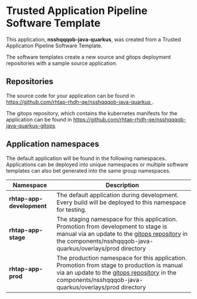 # Trusted Application Pipeline Software Template

This application, **nsshqqqob-java-quarkus**, was created from a Trusted Application Pipeline Software Template.

The software templates create a new source and gitops deployment repositories with a sample source application. 

## Repositories

The source code for your application can be found in [https://github.com/rhtap-rhdh-qe/nsshqqqob-java-quarkus ](https://github.com/rhtap-rhdh-qe/nsshqqqob-java-quarkus ).
 
The gitops repository, which contains the kubernetes manifests for the application can be found in 
[https://github.com/rhtap-rhdh-qe/nsshqqqob-java-quarkus-gitops ](https://github.com/rhtap-rhdh-qe/nsshqqqob-java-quarkus-gitops ) 

## Application namespaces 

The default application will be found in the following namespaces. Applications can be deployed into unique namespaces or multiple software templates can also bet generated into the same group namespaces.  

|  Namespace   |  Description   |  
| -------- | -------- |   
| **rhtap-app-development** | The default application during development. Every build will be deployed to this namespace for testing. | 
| **rhtap-app-stage** | The staging namespace for this application. Promotion from development to stage is manual via an update to the [gitops repository](https://github.com/rhtap-rhdh-qe/nsshqqqob-java-quarkus-gitops ) in the components/nsshqqqob-java-quarkus/overlays/prod directory |  
| **rhtap-app-prod** | The production namespace for this application. Promotion from stage to production is manual via an update to the [gitops repository](https://github.com/rhtap-rhdh-qe/nsshqqqob-java-quarkus-gitops ) in the components/nsshqqqob-java-quarkus/overlays/prod directory | 